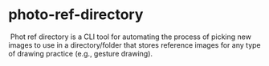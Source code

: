 # photo-ref-directory
 Phot ref directory is a CLI tool for automating the process of picking new images to use in a directory/folder that stores reference images for any type of drawing practice (e.g., gesture drawing).
